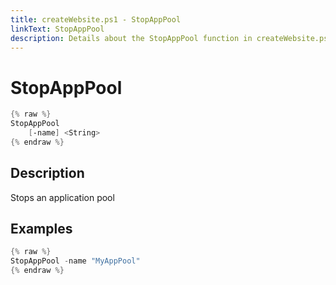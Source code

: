 ```yaml
---
title: createWebsite.ps1 - StopAppPool
linkText: StopAppPool
description: Details about the StopAppPool function in createWebsite.ps1 helper script
---
```


# StopAppPool

```PowerShell
{% raw %}
StopAppPool
    [-name] <String>
{% endraw %}
```

## Description

Stops an application pool

## Examples

```PowerShell
{% raw %}
StopAppPool -name "MyAppPool"
{% endraw %}
```
